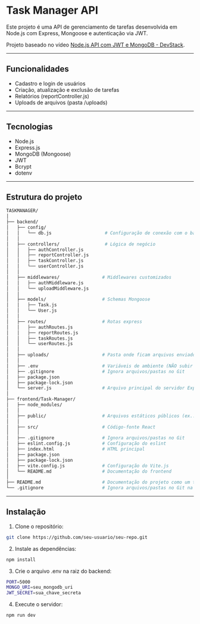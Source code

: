 # Task Manager API

Este projeto é uma API de gerenciamento de tarefas desenvolvida em Node.js com Express, Mongoose e autenticação via JWT.

Projeto baseado no vídeo [Node.js API com JWT e MongoDB - DevStack](https://www.youtube.com/watch?v=fZK57PxKC-0).

---

## Funcionalidades

- Cadastro e login de usuários
- Criação, atualização e exclusão de tarefas
- Relatórios (reportController.js)
- Uploads de arquivos (pasta /uploads)

---

## Tecnologias

- Node.js
- Express.js
- MongoDB (Mongoose)
- JWT
- Bcrypt
- dotenv

---

## Estrutura do projeto
```bash
TASKMANAGER/
│
├── backend/
│   ├── config/
│   │   └── db.js                    # Configuração de conexão com o banco MongoDB
│   │
│   ├── controllers/                 # Lógica de negócio
│   │   ├── authController.js
│   │   ├── reportController.js
│   │   ├── taskController.js
│   │   └── userController.js
│   │
│   ├── middlewares/                # Middlewares customizados
│   │   ├── authMiddleware.js
│   │   └── uploadMiddleware.js
│   │
│   ├── models/                     # Schemas Mongoose
│   │   ├── Task.js
│   │   └── User.js
│   │
│   ├── routes/                     # Rotas express
│   │   ├── authRoutes.js
│   │   ├── reportRoutes.js
│   │   ├── taskRoutes.js
│   │   └── userRoutes.js
│   │
│   ├── uploads/                    # Pasta onde ficam arquivos enviados
│   │
│   ├── .env                        # Variáveis de ambiente (NÃO subir para o Git)
│   ├── .gitignore                  # Ignora arquivos/pastas no Git
│   ├── package.json
│   ├── package-lock.json
│   └── server.js                   # Arquivo principal do servidor Express
│
├── frontend/Task-Manager/
│   ├── node_modules/
│   │
│   ├── public/                     # Arquivos estáticos públicos (ex.: index.html)
│   │
│   ├── src/                        # Código-fonte React
│   │
│   ├── .gitignore                  # Ignora arquivos/pastas no Git
│   ├── eslint.config.js            # Configuração do eslint
│   ├── index.html                  # HTML principal
│   ├── package.json
│   ├── package-lock.json
│   ├── vite.config.js              # Configuração do Vite.js
│   └── README.md                   # Documentação do frontend
│
├── README.md                       # Documentação do projeto como um todo
└── .gitignore                      # Ignora arquivos/pastas no Git na raiz
```

---

## Instalação

1. Clone o repositório:

```bash
git clone https://github.com/seu-usuario/seu-repo.git
```

2. Instale as dependências:

```bash
npm install
```

3. Crie o arquivo .env na raiz do backend:

```bash
PORT=5000
MONGO_URI=seu_mongodb_uri
JWT_SECRET=sua_chave_secreta
```

4. Execute o servidor:

```bash
npm run dev
```
